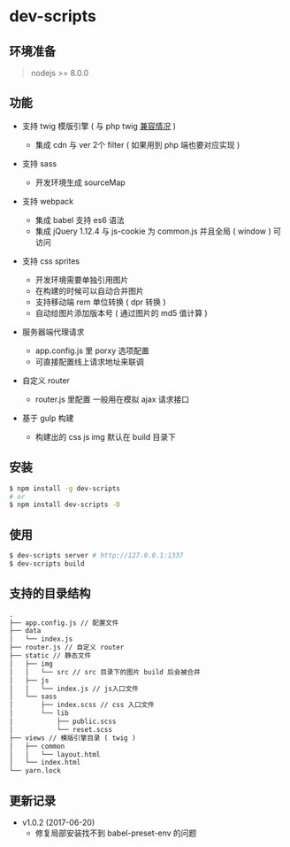 # dev-scripts

## 环境准备

> nodejs >= 8.0.0

## 功能

- 支持 twig 模版引擎 ( 与 php twig [兼容情况](https://github.com/twigjs/twig.js/wiki/Implementation-Notes) )
  - 集成 cdn 与 ver 2个 filter ( 如果用到 php 端也要对应实现 )
- 支持 sass
  - 开发环境生成 sourceMap
- 支持 webpack
  - 集成 babel 支持 es6 语法
  - 集成 jQuery 1.12.4 与 js-cookie 为 common.js 并且全局 ( window ) 可访问
- 支持 css sprites
  - 开发环境需要单独引用图片
  - 在构建的时候可以自动合并图片
  - 支持移动端 rem 单位转换 ( dpr 转换 )
  - 自动给图片添加版本号 ( 通过图片的 md5 值计算 )

- 服务器端代理请求
  - app.config.js 里 porxy 选项配置
  - 可直接配置线上请求地址来联调

- 自定义 router
  - router.js 里配置 一般用在模拟 ajax 请求接口

- 基于 gulp 构建
  - 构建出的 css js img 默认在  build 目录下



## 安装
```sh
$ npm install -g dev-scripts
# or
$ npm install dev-scripts -D
```

## 使用

```sh
$ dev-scripts server # http://127.0.0.1:1337
$ dev-scripts build
```

## 支持的目录结构

```html
.
├── app.config.js // 配置文件
├── data
│   └── index.js
├── router.js // 自定义 router
├── static // 静态文件
│   ├── img
│   │   └── src // src 目录下的图片 build 后会被合并
│   ├── js
│   │   └── index.js // js入口文件
│   └── sass
│       ├── index.scss // css 入口文件
│       └── lib
│           ├── public.scss
│           └── reset.scss
├── views // 模版引擎目录 ( twig )
│   ├── common
│   │   └── layout.html
│   └── index.html
└── yarn.lock
```

## 更新记录

- v1.0.2 (2017-06-20)
  - 修复局部安装找不到 babel-preset-env 的问题